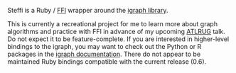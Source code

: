 Steffi is a Ruby / [FFI](https://github.com/ffi/ffi/wiki) wrapper around the [igraph library](http://igraph.sourceforge.net/).

This is currently a recreational project for me to learn more about graph algorithms and practice with FFI in advance of my upcoming [ATLRUG](http://www.meetup.com/atlantaruby/events/96069232/) talk. Do not expect it to be feature-complete. If you are interested in higher-level bindings to the igraph, you may want to check out the Python or R packages in the [igraph documentation](http://igraph.sourceforge.net/documentation.html). There do not appear to be maintained Ruby bindings compatible with the current release (0.6).
